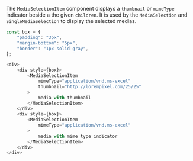 The `MediaSelectionItem` component displays a `thumbnail` or `mimeType` indicator beside a the given `children`. 
It is used by the `MediaSelection` and `SingleMediaSelection` to display the selected medias.

```javascript
const box = {
    "padding": "3px",
    "margin-bottom": "5px",
    "border": "1px solid gray",
};

<div>
    <div style={box}>
        <MediaSelectionItem
            mimeType="application/vnd.ms-excel"
            thumbnail="http://lorempixel.com/25/25"
        >
            media with thumbnail
        </MediaSelectionItem>
    </div>
    <div style={box}>
        <MediaSelectionItem
            mimeType="application/vnd.ms-excel"
        >
            media with mime type indicator
        </MediaSelectionItem>
    </div>
</div>
```
